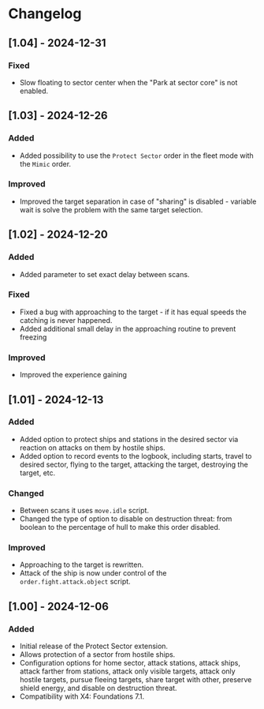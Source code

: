 # Changelog

## [1.04] - 2024-12-31
### Fixed
- Slow floating to sector center when the "Park at sector core" is not enabled.

## [1.03] - 2024-12-26
### Added
- Added possibility to use the `Protect Sector` order in the fleet mode with the `Mimic` order.
### Improved
- Improved the target separation in case of  "sharing" is disabled - variable wait is solve the problem with the same target selection.


## [1.02] - 2024-12-20
### Added
- Added parameter to set exact delay between scans.
### Fixed
- Fixed a bug with approaching to the target - if it has equal speeds the catching is never happened.
- Added additional small delay in the approaching routine to prevent freezing
### Improved
- Improved the experience gaining


## [1.01] - 2024-12-13
### Added
- Added option to protect ships and stations in the desired sector via reaction on attacks on them by hostile ships.
- Added option to record events to the logbook, including starts, travel to desired sector, flying to the target, attacking the target, destroying the target, etc.
### Changed
- Between scans it uses `move.idle` script.
- Changed the type of option to disable on destruction threat: from boolean to the percentage of hull to make this order disabled.
### Improved
- Approaching to the target is rewritten.
- Attack of the ship is now under control of the `order.fight.attack.object` script.


## [1.00] - 2024-12-06
### Added
- Initial release of the Protect Sector extension.
- Allows protection of a sector from hostile ships.
- Configuration options for home sector, attack stations, attack ships, attack farther from stations, attack only visible targets, attack only hostile targets, pursue fleeing targets, share target with other, preserve shield energy, and disable on destruction threat.
- Compatibility with X4: Foundations 7.1.